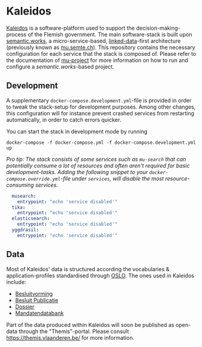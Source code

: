 # Kaleidos

[Kaleidos](https://overheid.vlaanderen.be/beleid-en-regelgeving/werking-en-besluitvorming-vlaamse-regering/kaleidos) is a software-platform used to support the decision-making-process of the Flemish government. The main software-stack is built upon [semantic.works](https://semantic.works/), a micro-service-based, [linked-data](https://en.wikipedia.org/wiki/Linked_data)-first architecture (previously known as [mu.semte.ch](https://mu.semte.ch/)). This repository contains the necessary configuration for each service that the stack is composed of. Please refer to the documentation of [mu-project](https://github.com/mu-semtech/mu-project/#mu-project) for more information on how to run and configure a *semantic.works*-based project.


## Development

A supplementary `docker-compose.development.yml`-file is provided in order to tweak the stack-setup for development purposes. Among other changes, this configuration will for instance prevent crashed services from restarting automatically, in order to catch errors quicker.

You can start the stack in development mode by running

```
docker-compose -f docker-compose.yml -f docker-compose.development.yml up
```

*Pro tip: The stack consists of some services such as `mu-search` that can potentially consume a lot of resources and often aren't required for basic development-tasks. Adding the following snippet to your `docker-compose.override.yml`-file under `services`, will disable the most resource-consuming services.*
```yml
  musearch:
    entrypoint: "echo 'service disabled'"
  tika:
    entrypoint: "echo 'service disabled'"
  elasticsearch:
    entrypoint: "echo 'service disabled'"
  yggdrasil:
    entrypoint: "echo 'service disabled'"
```

## Data

Most of Kaleidos' data is structured according the vocabularies & application-profiles standardised through [OSLO](https://data.vlaanderen.be/). The ones used in Kaleidos include:

- [Besluitvorming](https://data.vlaanderen.be/doc/applicatieprofiel/besluitvorming/)
- [Besluit Publicatie](https://data.vlaanderen.be/doc/applicatieprofiel/besluit-publicatie/)
- [Dossier](https://data.vlaanderen.be/doc/applicatieprofiel/dossier/)
- [Mandatendatabank](https://data.vlaanderen.be/doc/applicatieprofiel/mandatendatabank/)

Part of the data produced within Kaleidos will soon be published as open-data through the "Themis"-portal. Please consult https://themis.vlaanderen.be/ for more information.

